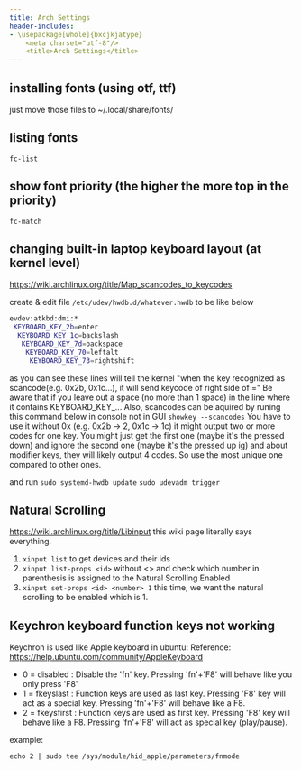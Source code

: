 ```yaml
---
title: Arch Settings
header-includes:
- \usepackage[whole]{bxcjkjatype}
	<meta charset="utf-8"/>
	<title>Arch Settings</title>
---
```


## installing fonts (using otf, ttf)
just move those files to ~/.local/share/fonts/

## listing fonts
`fc-list`

## show font priority (the higher the more top in the priority)
`fc-match`

## changing built-in laptop keyboard layout (at kernel level)
https://wiki.archlinux.org/title/Map_scancodes_to_keycodes

create & edit file `/etc/udev/hwdb.d/whatever.hwdb`
to be like below
```sh
evdev:atkbd:dmi:*
 KEYBOARD_KEY_2b=enter
  KEYBOARD_KEY_1c=backslash
   KEYBOARD_KEY_7d=backspace
    KEYBOARD_KEY_70=leftalt
	 KEYBOARD_KEY_73=rightshift
```
as you can see these lines will tell the kernel "when the key recognized as scancode(e.g. 0x2b, 0x1c...), it will send keycode of right side of ="
Be aware that if you leave out a space (no more than 1 space) in the line where it contains KEYBOARD_KEY_...
Also, scancodes can be aquired by runing this command below in console not in GUI
`showkey --scancodes`
You have to use it without 0x (e.g. 0x2b -> 2, 0x1c -> 1c)
it might output two or more codes for one key. You might just get the first one (maybe it's the pressed down) and ignore the second one (maybe it's the pressed up ig)
and about modifier keys, they will likely output 4 codes. So use the most unique one compared to other ones. 

and run
`sudo systemd-hwdb update`
`sudo udevadm trigger`  

## Natural Scrolling
https://wiki.archlinux.org/title/Libinput
this wiki page literally says everything.
1. `xinput list`
	to get devices and their ids
2. `xinput list-props <id>`
	without <> and check which number in parenthesis is assigned to the Natural Scrolling Enabled
3. `xinput set-props <id> <number> 1`
	this time, we want the natural scrolling to be enabled which is 1.

## Keychron keyboard function keys not working 

 Keychron is used like Apple keyboard in ubuntu:
  Reference: https://help.ubuntu.com/community/AppleKeyboard

* 0 = disabled : Disable the 'fn' key. Pressing 'fn'+'F8' will behave like you only press 'F8'
* 1 = fkeyslast : Function keys are used as last key. Pressing 'F8' key will act as a special key. Pressing 'fn'+'F8' will behave like a F8.
* 2 = fkeysfirst : Function keys are used as first key. Pressing 'F8' key will behave like a F8. Pressing 'fn'+'F8' will act as special key (play/pause).

example: 

`echo 2 | sudo tee /sys/module/hid_apple/parameters/fnmode`

